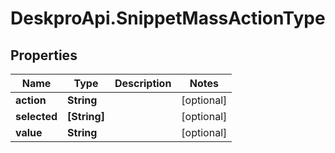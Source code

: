 # DeskproApi.SnippetMassActionType

## Properties
Name | Type | Description | Notes
------------ | ------------- | ------------- | -------------
**action** | **String** |  | [optional] 
**selected** | **[String]** |  | [optional] 
**value** | **String** |  | [optional] 


